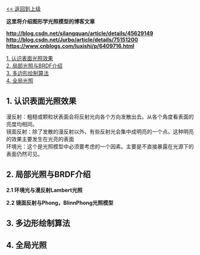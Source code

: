 [<< 返回到上级](index.md)

**这里将介绍图形学光照模型的博客文章**  

**http://blog.csdn.net/silangquan/article/details/45629149**  
**http://blog.csdn.net/Jurbo/article/details/75151200**  
**https://www.cnblogs.com/luxishi/p/6409716.html**  

[1. 认识表面光照效果](#1)  
[2. 局部光照与BRDF介绍](#2)  
[3. 多边形绘制算法](#3)  
[4. 全局光照](#4)  

<span id="1"></span>  
## **1. 认识表面光照效果**  

漫反射：粗糙或颗粒状表面会将反射光向各个方向发散出去。从各个角度看表面的亮度均相同。  
镜面反射：除了发散的漫反射以外，有些反射光会集中成明亮的一个点。这种明亮的效果主要发生在光亮的表面  
环境光：这个是光照模型中必须要考虑的一个因素。主要是不直接暴露在光源下的表面仍然可见。  

<span id="1"></span>  
## **2. 局部光照与BRDF介绍**  

**2.1 环境光与漫反射Lambert光照**  

**2.2 镜面反射与Phong，BlinnPhong光照模型**  


<span id="3"></span>  
## **3. 多边形绘制算法**  



<span id="4"></span>  
## **4. 全局光照**  